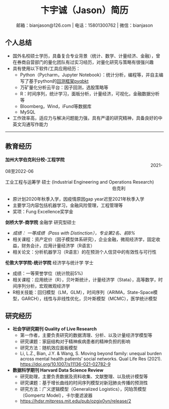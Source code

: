 <h1 align='center'> 卞宇诚（Jason）简历 </h1>
<p align="center">邮箱：bianjason@126.com | 电话：15801300762 | 微信：bianjason </p>

## 个人总结
* 国外名校硕士学历，具备复合专业背景（统计、数学、计量经济、金融），曾在券商自营部门的量化团队有过实习经历，对量化研究与策略有很强兴趣
* 具有使用以下软件/工具应用经历：
	* Python（Pycharm，Jupyter Notebook）：统计分析，编程等，并自主编写了基于python的[回测框架pyqbkt](https://github.com/bianjason2019/quant_finance)
	* 万矿量化分析云平台：因子回测，选股策略等
	* R：时间序列，统计学习，面板分析，计量经济，可视化，金融数据分析等
  	* Bloomberg，Wind，iFund等数据库
  	* MySQL
* 工作效率高，适应力与解决问题能力强，具有严谨的研究精神，具备良好的中英文沟通写作能力
---

## 教育经历
**加州大学伯克利分校-工程学院** &emsp;&emsp;&emsp;&emsp;&emsp;&emsp;&emsp;&emsp;&emsp;&emsp;&emsp;&emsp;&emsp;&emsp;&emsp;&emsp;&emsp;&emsp;&emsp;&emsp;&emsp;&emsp;&emsp;&emsp;&emsp;&emsp;&emsp;&emsp;&emsp;&emsp;&emsp;&emsp;&emsp;2021-08至2022-06

工业工程与运筹学 硕士 (Industrial Engineering and Operations Research) &emsp;&emsp;&emsp;&emsp;&emsp;&emsp;&emsp;&emsp;&emsp;&emsp;&emsp;&emsp;&emsp;&emsp;&emsp;&emsp;&emsp;&emsp; &emsp;&emsp;&emsp;&emsp;&emsp;&emsp;伯克利

* 原计划2020年秋季入学，因疫情原因gap year迟至2021年秋季入学
* 主要学习内容包括机器学习，金融风险管理，工程管理等
* 奖项：Fung Excellence奖学金

**剑桥大学-商学院**
金融学 研究型硕士
* *成绩： 一等成绩（Pass with Distinction），专业第2名、前8%*
* 相关课程：资产定价（因子模型体系研究），企业金融，微观经济学，固定收益，财务会计，应用计量经济学（R语言）
* 相关论文：分析机器学习（R语言）的在预测个人信贷中的有效性与可行性

**伦敦大学学院-统计学院**
经济学与统计学 学士
* 成绩：一等荣誉学位（统计院前5%)
* 相关课程：应用统计（R），贝叶斯统计，计量经济学（Stata），高等数学，时间序列分析，宏观微观经济学
* R相关技能：回归模型（LM，GLM），时间序列（ARIMA，State-Space模型，GARCH），线性与非线性优化，贝叶斯模型（MCMC），医学统计模型

## 研究经历
* **社会学研究期刊 Quality of Live Research**
	* 第一作者，主要负责研究的数据清理、分析、以及计量经济学模型等
	* 研究课题：家庭结构对于精神疾病患者的精神负担的影响
	* 研究方法：随机效应面板模型
	* Li, L.Z., Bian, J.Y. & Wang, S. Moving beyond family: unequal burden across mental health patients’ social networks. Qual Life Res (2021). https://doi.org/10.1007/s11136-021-02782-9
* **数据科学期刊 Harvard Data Science Review**
	* 研究助理，主要负责数据及资料收集、文献整理、以及统计模型等
	* 研究课题：基于增长曲线的时间序列模型对新冠肺炎传播的预测性
	* 研究方法：广义逻辑模型（Generalized Logistics），冈珀茨模型（Gompertz Model），卡尔曼滤波器
	* https://hdsr.mitpress.mit.edu/pub/ozgjx0yn/release/2


